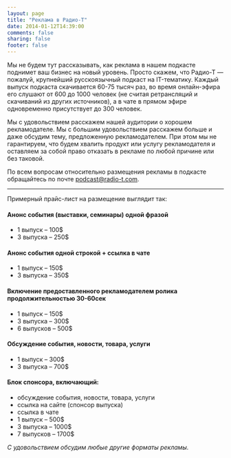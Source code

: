 ```yaml
---
layout: page
title: "Реклама в Радио-Т"
date: 2014-01-12T14:39:00
comments: false
sharing: false
footer: false
---
```


Мы не будем тут рассказывать, как реклама в нашем подкасте поднимет ваш бизнес на новый уровень. Просто скажем, что Радио-Т — пожалуй, крупнейший русскоязычный подкаст на IT-тематику. Каждый выпуск подкаста скачивается 60-75 тысяч раз, во время онлайн-эфира его слушают от 600 до 1000 человек (не считая ретрансляций и скачиваний из других источников), а в чате в прямом эфире одновременно присутствует до 300 человек.

Мы с удовольствием расскажем нашей аудитории о хорошем рекламодателе. Мы с большим удовольствием расскажем больше и даже обсудим тему, предложенную рекламодателем. При этом мы не гарантируем, что будем хвалить продукт или услугу рекламодателя и оставляем за собой право отказать в рекламе по любой причине или без таковой.

По всем вопросам относительно размещения рекламы в подкасте обращайтесь по почте [podcast@radio-t.com](mailto:podcast@radio-t.com).

---

Примерный прайс-лист на размещение выглядит так:

#### Анонс события (выставки, семинары) одной фразой
* 1 выпуск – 100$
* 3 выпуска – 250$

#### Анонс события одной строкой + ссылка в чате
* 1 выпуск – 150$
* 3 выпуска – 350$

#### Включение предоставленного рекламодателем ролика продолжительностью 30-60сек
* 1 выпуск – 150$
* 3 выпуска – 300$
* 6 выпусков – 500$

#### Обсуждение события, новости, товара, услуги
* 1 выпуск – 300$
* 3 выпуска – 700$

#### Блок спонсора, включающий:
* обсуждение события, новости, товара, услуги
* ссылка на сайте (спонсор выпуска)
* ссылка в чате
* 1 выпуск – 500$
* 3 выпуска – 1000$
* 7 выпусков – 1700$

_С удовольствием обсудим любые другие форматы рекламы._
